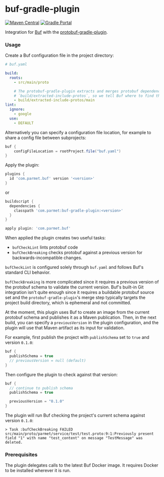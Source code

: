 # buf-gradle-plugin

[![Maven Central](https://img.shields.io/maven-central/v/com.parmet/buf-gradle-plugin)](https://search.maven.org/artifact/com.parmet/buf-gradle-plugin)
[![Gradle Portal](https://img.shields.io/maven-metadata/v/https/plugins.gradle.org/m2/com/parmet/buf-gradle-plugin/maven-metadata.xml.svg?label=gradle-portal&color=yellowgreen)](https://plugins.gradle.org/plugin/com.parmet.buf)

Integration for [Buf](https://github.com/bufbuild/buf) with the
[protobuf-gradle-plugin](https://github.com/google/protobuf-gradle-plugin).

### Usage

Create a Buf configuration file in the project directory:

``` yaml
# buf.yaml

build:
  roots:
    - src/main/proto

    # The protobuf-gradle-plugin extracts and merges protobuf dependencies to
    # `build/extracted-include-protos`, so we tell Buf where to find them.
    - build/extracted-include-protos/main
lint:
  ignore:
    - google
  use:
    - DEFAULT
```

Alternatively you can specify a configuration file location, for example to share a config file between subprojects:

``` groovy
buf {
    configFileLocation = rootProject.file("buf.yaml")
}
```

Apply the plugin:

``` groovy
plugins {
  id 'com.parmet.buf' version '<version>'
}
```

or

``` groovy
buildscript {
  dependencies {
    classpath 'com.parmet:buf-gradle-plugin:<version>'
  }
}

apply plugin: 'com.parmet.buf'
```

When applied the plugin creates two useful tasks:
- `bufCheckLint` lints protobuf code
- `bufCheckBreaking` checks protobuf against a previous version for
backwards-incompatible changes.

`bufCheckLint` is configured solely through `buf.yaml` and follows Buf's
standard CLI behavior.

`bufCheckBreaking` is more complicated since it requires a previous version of
the protobuf schema to validate the current version. Buf's built-in Git
integration isn't quite enough since it requires a buildable protobuf source set
and the `protobuf-gradle-plugin`'s merge step typically targets the project
build directory, which is ephemeral and not committed.

At the moment, this plugin uses Buf to create an image from the current protobuf
schema and publishes it as a Maven publication. Then, in the next build, you can
specify a `previousVersion` in the plugin configuration, and the plugin will use
that Maven artifact as its input for validation.

For example, first publish the project with `publishSchema` set to `true` and
version `0.1.0`:

``` groovy
buf {
  publishSchema = true
  // previousVersion = null (default)
}
```

Then configure the plugin to check against that version:

```groovy
buf {
  // continue to publish schema
  publishSchema = true

  previousVersion = "0.1.0"
}
```

The plugin will run Buf checking the project's current schema against
version `0.1.0`:

```
> Task :bufCheckBreaking FAILED
src/main/proto/parmet/service/test/test.proto:9:1:Previously present field "1" with name "test_content" on message "TestMessage" was deleted.
```

### Prerequisites

The plugin delegates calls to the latest Buf Docker image. It requires
Docker to be installed wherever it is run.
